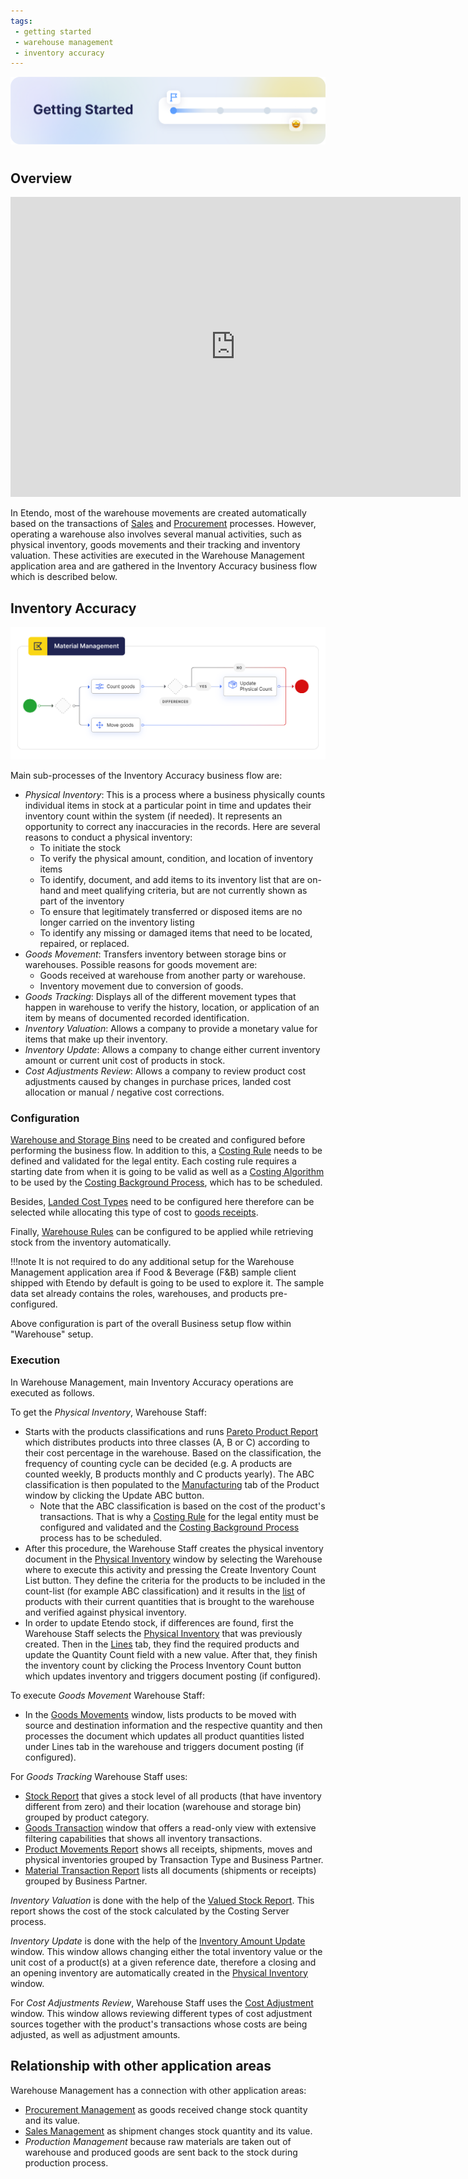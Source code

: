 ```yaml
---
tags: 
 - getting started
 - warehouse management
 - inventory accuracy
---
```


![cover-getting-started.png](../../../../assets/getting-started/overview/cover-getting-started.png)
#

## Overview

<iframe width="720" height="480" src="https://www.youtube.com/embed/l7RMb0Oz7Wo?si=ngxYnwDkiDqwRkLO" title="YouTube video player" frameborder="0" allow="accelerometer; autoplay; clipboard-write; encrypted-media; gyroscope; picture-in-picture; web-share" allowfullscreen></iframe>

In Etendo, most of the warehouse movements are created automatically based on the transactions of [Sales](../../../../user-guide/etendo-classic/basic-features/sales-management/getting-started.md) and [Procurement](../../../../user-guide/etendo-classic/basic-features/procurement-management/getting-started.md) processes. However, operating a warehouse also involves several manual activities, such as physical inventory, goods movements and their tracking and inventory valuation. These activities are executed in the Warehouse Management application area and are gathered in the Inventory Accuracy business flow which is described below.

## Inventory Accuracy

![](../../../../assets/user-guide/etendo-classic/basic-features/warehouse-management/getting-started/walltowallaccubusprocess.png)

Main sub-processes of the Inventory Accuracy business flow are:

- *Physical Inventory*: This is a process where a business physically counts individual items in stock at a particular point in time and updates their inventory count within the system (if needed). It represents an opportunity to correct any inaccuracies in the records. Here are several reasons to conduct a physical inventory:
    - To initiate the stock
    - To verify the physical amount, condition, and location of inventory items
    - To identify, document, and add items to its inventory list that are on-hand and meet qualifying criteria, but are not currently shown as part of the inventory
    - To ensure that legitimately transferred or disposed items are no longer carried on the inventory listing
    - To identify any missing or damaged items that need to be located, repaired, or replaced.
- *Goods Movement*: Transfers inventory between storage bins or warehouses. Possible reasons for goods movement are:
    - Goods received at warehouse from another party or warehouse.
    - Inventory movement due to conversion of goods.
- *Goods Tracking*: Displays all of the different movement types that happen in warehouse to verify the history, location, or application of an item by means of documented recorded identification.
- *Inventory Valuation*: Allows a company to provide a monetary value for items that make up their inventory.
- *Inventory Update*: Allows a company to change either current inventory amount or current unit cost of products in stock.
- *Cost Adjustments Review*: Allows a company to review product cost adjustments caused by changes in purchase prices, landed cost allocation or manual / negative cost corrections.

### Configuration

[Warehouse and Storage Bins](../../../../user-guide/etendo-classic/basic-features/warehouse-management/setup.md#warehouse-and-storage-bins) need to be created and configured before performing the business flow.
In addition to this, a [Costing Rule](../../../../user-guide/etendo-classic/basic-features/warehouse-management/setup.md#costing-rules) needs to be defined and validated for the legal entity. Each costing rule requires a starting date from when it is going to be valid as well as a [Costing Algorithm](../../../../user-guide/etendo-classic/basic-features/warehouse-management/setup.md#costing-algorithm) to be used by the [Costing Background Process](../../../../user-guide/etendo-classic/basic-features/general-setup/process-scheduling.md#costing-background-process), which has to be scheduled.

Besides, [Landed Cost Types](../../../../user-guide/etendo-classic/basic-features/warehouse-management/setup.md#landed-cost-type) need to be configured here therefore can be selected while allocating this type of cost to [goods receipts](../../../../user-guide/etendo-classic/basic-features/procurement-management/transactions.md#goods-receipts).

Finally, [Warehouse Rules](../../../../user-guide/etendo-classic/basic-features/warehouse-management/setup.md#warehouse-rules) can be configured to be applied while retrieving stock from the inventory automatically.

!!!note
        It is not required to do any additional setup for the Warehouse Management application area if Food & Beverage (F&B) sample client shipped with Etendo by default is going to be used to explore it. The sample data set already contains the roles, warehouses, and products pre-configured.

Above configuration is part of the overall Business setup flow within "Warehouse" setup.

### Execution

In Warehouse Management, main Inventory Accuracy operations are executed as follows.

To get the *Physical Inventory*, Warehouse Staff:

- Starts with the products classifications and runs [Pareto Product Report](../../../../user-guide/etendo-classic/basic-features/warehouse-management/analysis-tools.md#pareto-product-report) which distributes products into three classes (A, B or C) according to their cost percentage in the warehouse.
Based on the classification, the frequency of counting cycle can be decided (e.g. A products are counted weekly, B products monthly and C products yearly).
The ABC classification is then populated to the [Manufacturing](../../../../user-guide/etendo-classic/basic-features/master-data-management/master-data.md#manufacturing) tab of the Product window by clicking the Update ABC button.
    - Note that the ABC classification is based on the cost of the product's transactions. That is why a [Costing Rule](../../../../user-guide/etendo-classic/basic-features/warehouse-management/setup.md#costing-rules) for the legal entity must be configured and validated and the [Costing Background Process](../../../../user-guide/etendo-classic/basic-features/general-setup/process-scheduling.md#costing-background-process) process has to be scheduled.
- After this procedure, the Warehouse Staff creates the physical inventory document in the [Physical Inventory](../../../../user-guide/etendo-classic/basic-features/warehouse-management/transactions.md#physical-inventory) window by selecting the Warehouse where to execute this activity and pressing the Create Inventory Count List button. They define the criteria for the products to be included in the count-list (for example ABC classification) and it results in the [list](../../../../user-guide/etendo-classic/basic-features/warehouse-management/transactions.md#lines) of products with their current quantities that is brought to the warehouse and verified against physical inventory.
- In order to update Etendo stock, if differences are found, first the Warehouse Staff selects the [Physical Inventory](../../../../user-guide/etendo-classic/basic-features/warehouse-management/transactions.md#physical-inventory) that was previously created. Then in the [Lines](../../../../user-guide/etendo-classic/basic-features/warehouse-management/transactions.md#lines) tab, they find the required products and update the Quantity Count field with a new value. After that, they finish the inventory count by clicking the Process Inventory Count button which updates inventory and triggers document posting (if configured).

To execute *Goods Movement* Warehouse Staff:

- In the [Goods Movements](../../../../user-guide/etendo-classic/basic-features/warehouse-management/transactions.md#goods-movement) window, lists products to be moved with source and destination information and the respective quantity and then processes the document which updates all product quantities listed under Lines tab in the warehouse and triggers document posting (if configured).

For *Goods Tracking* Warehouse Staff uses:

- [Stock Report](../../../../user-guide/etendo-classic/basic-features/warehouse-management/analysis-tools.md#stock-report) that gives a stock level of all products (that have inventory different from zero) and their location (warehouse and storage bin) grouped by product category.
- [Goods Transaction](../../../../user-guide/etendo-classic/basic-features/warehouse-management/transactions.md#goods-transaction) window that offers a read-only view with extensive filtering capabilities that shows all inventory transactions.
- [Product Movements Report](../../../../user-guide/etendo-classic/basic-features/warehouse-management/analysis-tools.md#product-movements-report) shows all receipts, shipments, moves and physical inventories grouped by Transaction Type and Business Partner.
- [Material Transaction Report](../../../../user-guide/etendo-classic/basic-features/warehouse-management/analysis-tools.md#material-transaction-report) lists all documents (shipments or receipts) grouped by Business Partner.

*Inventory Valuation* is done with the help of the [Valued Stock Report](../../../../user-guide/etendo-classic/basic-features/warehouse-management/analysis-tools.md#valued-stock-report).
This report shows the cost of the stock calculated by the Costing Server process.

*Inventory Update* is done with the help of the [Inventory Amount Update](../../../../user-guide/etendo-classic/basic-features/warehouse-management/transactions.md#inventory-amount-update) window.
This window allows changing either the total inventory value or the unit cost of a product(s) at a given reference date, therefore a closing and an opening inventory are automatically created in the [Physical Inventory](../../../../user-guide/etendo-classic/basic-features/warehouse-management/transactions.md#physical-inventory) window.

For *Cost Adjustments Review*, Warehouse Staff uses the [Cost Adjustment](../../../../user-guide/etendo-classic/basic-features/warehouse-management/transactions.md#cost-adjustment) window.
This window allows reviewing different types of cost adjustment sources together with the product's transactions whose costs are being adjusted, as well as adjustment amounts.

## Relationship with other application areas

Warehouse Management has a connection with other application areas:

- [Procurement Management](../../../../user-guide/etendo-classic/basic-features/procurement-management/getting-started.md) as goods received change stock quantity and its value.
- [Sales Management](../../../../user-guide/etendo-classic/basic-features/sales-management/getting-started.md) as shipment changes stock quantity and its value.
- *Production Management* because raw materials are taken out of warehouse and produced goods are sent back to the stock during production process.